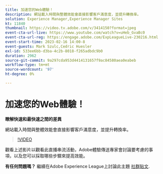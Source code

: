```yaml
---
title: 加速您的Web體驗！
description: 網站載入時間與整體效能會直接影響客戶滿意度，並提升轉換率。
solution: Experience Manager,Experience Manager Sites
kt: 11840
thumbnail: https://video.tv.adobe.com/v/3414150?format=jpeg
event-cta-url-live: https://www.youtube.com/watch?v=uHeb_GvaBc0
event-cta-url-reg: https://engage.adobe.com/ExpLeagueLive-230216.html
event-start-time: 2023-02-16 14:00-8
event-guests: Mark Szulc,Cedric Huesler
exl-id: 533ee6bb-d3ba-4c2b-8018-f265adbdc9b0
duration: 2962
source-git-commit: 9a297cda953d4414131657f9ac84580aea0eabeb
workflow-type: tm+mt
source-wordcount: '97'
ht-degree: 0%

---
```


# 加速您的Web體驗！

**瞭解快速和最快速之間的差異**

網站載入時間與整體效能會直接影響客戶滿意度，並提升轉換率。

>[!VIDEO](https://video.tv.adobe.com/v/3414150/?quality=12&learn=on)

觀看上述影片以觀看此直播串流活動，Adobe體驗傳送專家會討論要考慮的事項，以及您可以採取哪些步驟來提高效能。

**有任何問題嗎？** 繼續在Adobe Experience League上討論此主題 [社群貼文](https://experienceleaguecommunities.adobe.com/t5/adobe-experience-manager/experience-league-live-post-session-discussion-speeding-up-your/m-p/575513#M36836).
